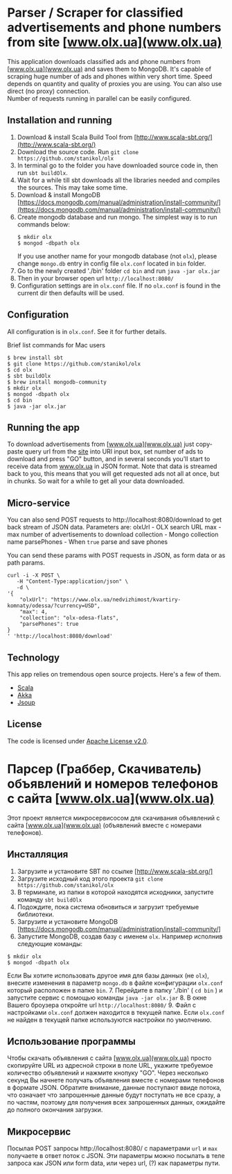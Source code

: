 # Parser / Scraper for classified advertisements and phone numbers from site [www.olx.ua](www.olx.ua)
This application downloads classified ads and phone numbers from [www.olx.ua](www.olx.ua)  and saves them to MongoDB.
It's capable of scraping huge number of ads and phones within very short time. 
Speed depends on quantity and quality of proxies you are using. You can also use direct (no proxy) connection.  
Number of requests running in parallel can be easily configured.   


## Installation and running
1. Download & install Scala Build Tool from [http://www.scala-sbt.org/](http://www.scala-sbt.org/)
2. Download the source code. Run ` git clone https://github.com/stanikol/olx `
3. In terminal go to the folder you have downloaded source code in, then run `sbt buildOlx`.
4. Wait for a while till sbt downloads all the libraries needed and compiles the sources. This may take some time. 
5. Download & install MongoDB [https://docs.mongodb.com/manual/administration/install-community/](https://docs.mongodb.com/manual/administration/install-community/)
6. Create mongodb database and run mongo. The simplest way is to run commands below:
   ```
   $ mkdir olx 
   $ mongod -dbpath olx  
   ```
   If you use another name for your mongodb database (not `olx`), please change `mongo.db` entry in config file `olx.conf` located in `bin` folder.
7. Go to the newly created './bin' folder `cd bin`  and run `java -jar olx.jar`
8. Then in your browser open url `http://localhost:8080/` 
9. Configuration settings are in `olx.conf` file. If no `olx.conf` is found in the current dir then defaults will be used.


## Configuration
All configuration is in `olx.conf`. See it for further details.
    
Brief list commands for Mac users
```
$ brew install sbt
$ git clone https://github.com/stanikol/olx
$ cd olx
$ sbt buildOlx
$ brew install mongodb-community
$ mkdir olx 
$ mongod -dbpath olx 
$ cd bin
$ java -jar olx.jar
```

    
## Running the app
To download advertisements from [www.olx.ua](www.olx.ua) just copy-paste query url from the [site](www.olx.ua) into URl input 
box, set number of ads to download and press "GO" button, and in several seconds you'll start to receive 
data from www.olx.ua in JSON format. 
Note that data is streamed back to you, this means that you will get requested ads not all at once, but in chunks. 
So wait for a while to get all your data downloaded.

## Micro-service
You can also send POST requests to http://localhost:8080/download to get back stream of JSON data. 
Parameters are: 
    olxUrl - OLX search URL
    max - max number of advertisements to download
    collection - Mongo collection name
    parsePhones - When `true` parse and save phones

You can send these params with POST requests in JSON, as form data or as path params.
```
curl -i -X POST \
   -H "Content-Type:application/json" \
   -d \
'{      
    "olxUrl": "https://www.olx.ua/nedvizhimost/kvartiry-komnaty/odessa/?currency=USD",
    "max": 4,
    "collection": "olx-odesa-flats",
    "parsePhones": true
}
' 'http://localhost:8080/download'
```


## Technology

This app relies on tremendous open source projects. Here's a few of them.

* [Scala](http://www.scala-lang.org)
* [Akka](http://akka.io)
* [Jsoup](https://jsoup.org/)


## License

The code is licensed under [Apache License v2.0](http://www.apache.org/licenses/LICENSE-2.0).


# Парсер (Граббер, Скачиватель) объявлений и номеров телефонов с сайта [www.olx.ua](www.olx.ua) 

Этот проект является микросервисосом для скачивания объявлений с 
сайта [www.olx.ua](www.olx.ua) (объявлений вместе с номерами телефонов).

## Инсталляция
1. Загрузите и установите SBT по ссылке [http://www.scala-sbt.org/]
2. Загрузите исходный код этого проекта ` git clone https://github.com/stanikol/olx `
3. В терминале, из папки в которой находятся исходники, запустите команду `sbt buildOlx`
4. Подождите, пока система обновиться и загрузит требуемые библиотеки.
5. Загрузите и установите MongoDB [https://docs.mongodb.com/manual/administration/install-community/]
6. Запустите MongoDB, создав базу с именем `olx`. Например исполнив следующие команды:
``` 
$ mkdir olx 
$ mongod -dbpath olx  
```
   Если Вы хотите использовать другое имя для базы данных (не `olx`), внесите изменения в параметр `mongo.db` в файле конфигурации `olx.conf` который расположен в папке `bin`.
7. Перейдите в папку './bin'  ( `cd bin` )  и запустите сервис с помощью команды `java -jar olx.jar`
8. В окне Вашего броузера откройте url `http://localhost:8080/`
9. Файл с настройками `olx.conf` должен находится в текущей папке. Если `olx.conf` не найден в текущей папке используются настройки по умолчению.
    
## Использование программы

Чтобы скачать объявления с сайта [www.olx.ua](www.olx.ua) просто скопируйте URL из 
адресной строки в поле URL, укажите требуемое количество объявлений и нажмите кнопуку "GO".
Через несколько секунд Вы начнете получать объявления вместе с номерами телефонов в формате JSON.
Обратите внимание, данные поступают ввиде потока, что означает что запрошенные данные будут поступать 
не все сразу, а по частям, поэтому для получения всех запрошенных данных, ожидайте до полного 
окончания загрузки.

## Микросервис

Посылая POST запросы http://localhost:8080/ с параметрами `url` и `max` получаете в ответ поток с JSON.
Эти параметры можно посылать в теле запроса как JSON или form data, или через url, (?) как параметры пути. 
 